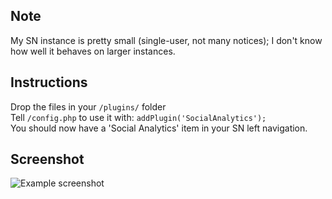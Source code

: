 ## Note

My SN instance is pretty small (single-user, not many notices); I don't know how well it behaves on larger instances.

## Instructions

Drop the files in your `/plugins/` folder  
Tell `/config.php` to use it with: `addPlugin('SocialAnalytics');`  
You should now have a 'Social Analytics' item in your SN left navigation.

## Screenshot

![Example screenshot](https://github.com/chimo/SocialAnalytics/raw/master/screenshot.png)


